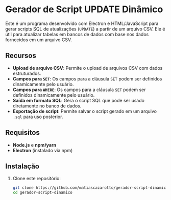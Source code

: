 # Gerador de Script UPDATE Dinâmico

Este é um programa desenvolvido com Electron e HTML/JavaScript para gerar scripts SQL de atualizações (`UPDATE`) a partir de um arquivo CSV. Ele é útil para atualizar tabelas em bancos de dados com base nos dados fornecidos em um arquivo CSV.

## Recursos

- **Upload de arquivo CSV**: Permite o upload de arquivos CSV com dados estruturados.
- **Campos para `SET`**: Os campos para a cláusula `SET` podem ser definidos dinamicamente pelo usuário.
- **Campos para `WHERE`**: Os campos para a cláusula `SET` podem ser definidos dinamicamente pelo usuário.
- **Saída em formato SQL**: Gera o script SQL que pode ser usado diretamente no banco de dados.
- **Exportação de script**: Permite salvar o script gerado em um arquivo `.sql` para uso posterior.

## Requisitos

- **Node.js** e **npm/yarn**
- **Electron** (instalado via npm)

## Instalação

1. Clone este repositório:
   ```bash
   git clone https://github.com/matiascazarotto/gerador-script-dinamico.git
   cd gerador-script-dinamico